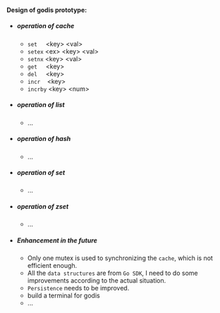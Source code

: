 #### Design of godis prototype:
+ ##### operation of cache
  + ```set``` &nbsp;&nbsp;&nbsp; &lt;key&gt; &lt;val&gt;
  + ```setex``` &lt;ex&gt; &lt;key&gt; &lt;val&gt;
  + ```setnx``` &lt;key&gt; &lt;val&gt;
  + ```get``` &nbsp;&nbsp;&nbsp; &lt;key&gt;
  + ```del``` &nbsp;&nbsp;&nbsp; &lt;key&gt;
  + ```incr``` &nbsp;&nbsp; &lt;key&gt;
  + ```incrby``` &lt;key&gt; &lt;num&gt;
+ ##### operation of list
  + ...
+ ##### operation of hash
  + ...
+ ##### operation of set
  + ...
+ ##### operation of zset
  + ...
+ ##### Enhancement in the future
  + Only one mutex is used to synchronizing the ```cache```, which is not efficient enough.
  + All the ```data structures``` are from ```Go SDK```, I need to do some improvements according to the actual situation.
  + ```Persistence``` needs to be improved.
  + build a terminal for godis
  + ...
  